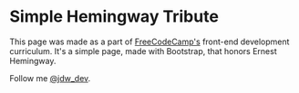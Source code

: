 Simple Hemingway Tribute
==

This page was made as a part of [FreeCodeCamp's](https://www.FreeCodeCamp.com) front-end development curriculum. It's a simple page, made with Bootstrap, that honors Ernest Hemingway.

Follow me [@jdw_dev](https://www.twitter.com/jdw_dev).

